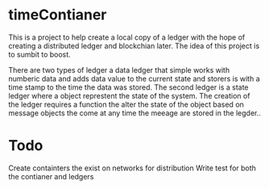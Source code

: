# timeContianer
This is a project to help create a local copy of a ledger with the hope of creating a distributed ledger and blockchian later. The idea of this project is to sumbit to boost.

There are two types of ledger a data ledger that simple works with numberic data and adds data value to the current state and storers is with a time stamp to the time the data was stored. The second ledger is a state ledger where a object represtent the state of the system. The creation of the ledger requires a function the alter the state of the object based on message objects the come at any time the meeage are stored in the legder..

# Todo

Create containters the exist on networks for distribution
Write test for both the contianer and ledgers
